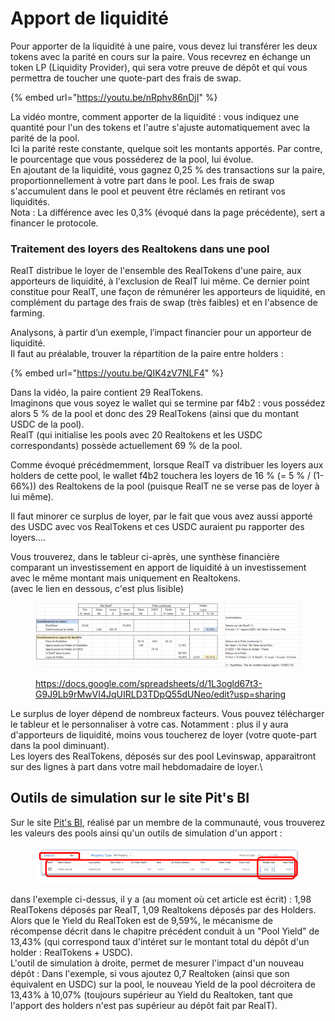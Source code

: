 # Apport de liquidité

Pour apporter de la liquidité à une paire, vous devez lui transférer les deux tokens avec la parité en cours sur la paire. Vous recevrez en échange un token LP (Liquidity Provider), qui sera votre preuve de dépôt et qui vous permettra de toucher une quote-part des frais de swap.

{% embed url="https://youtu.be/nRphv86nDjI" %}

La vidéo montre, comment apporter de la liquidité : vous indiquez une quantité pour l'un des tokens et l'autre s'ajuste automatiquement avec la parité de la pool.\
Ici la parité reste constante, quelque soit les montants apportés. Par contre, le pourcentage que vous posséderez de la pool, lui évolue.\
En ajoutant de la liquidité, vous gagnez 0,25 % des transactions sur la paire, proportionnellement à votre part dans le pool. Les frais de swap s'accumulent  dans le pool et peuvent être réclamés en retirant vos liquidités.\
Nota : La différence avec les 0,3% (évoqué dans la page précédente), sert a financer le protocole.

### Traitement des loyers des Realtokens dans une pool

RealT distribue le loyer de l'ensemble des RealTokens d'une paire, aux apporteurs de liquidité, à l'exclusion de RealT lui même. Ce dernier point constitue pour RealT, une façon de rémunérer les apporteurs de liquidité, en complément du partage des frais de swap (très faibles) et en l'absence de farming.

Analysons, à partir d’un exemple, l’impact financier pour un apporteur de liquidité.\
Il faut au préalable, trouver la répartition de la paire entre holders :&#x20;

{% embed url="https://youtu.be/QIK4zV7NLF4" %}

Dans la vidéo, la paire contient 29 RealTokens.\
Imaginons que vous soyez le wallet qui se termine par f4b2 : vous possédez alors 5 % de la pool et donc des 29 RealTokens (ainsi que du montant USDC de la pool).\
RealT (qui initialise les pools avec 20 Realtokens et les USDC correspondants) possède actuellement 69 % de la pool.

Comme évoqué précédmemment, lorsque RealT va distribuer les loyers aux holders de cette pool, le wallet f4b2 touchera les loyers de 16 % (= 5 % / (1- 66%)) des Realtokens de la pool (puisque RealT ne se verse pas de loyer à lui même).

Il faut minorer ce surplus de loyer, par le fait que vous avez aussi apporté des USDC avec vos RealTokens et ces USDC auraient pu rapporter des loyers....

Vous trouverez, dans le tableur ci-après, une synthèse financière comparant un investissement en apport de liquidité à un investissement avec le même montant mais uniquement en Realtokens.\
(avec le lien en dessous, c'est plus lisible)

<figure><img src="../../../.gitbook/assets/image (251).png" alt=""><figcaption><p><a href="https://docs.google.com/spreadsheets/d/1L3ogld67t3-G9J9Lb9rMwVI4JqUIRLD3TDpQ55dUNeo/edit?usp=sharing">https://docs.google.com/spreadsheets/d/1L3ogld67t3-G9J9Lb9rMwVI4JqUIRLD3TDpQ55dUNeo/edit?usp=sharing</a></p></figcaption></figure>

Le surplus de loyer dépend de nombreux facteurs. Vous pouvez télécharger le tableur et le personnaliser à votre cas. Notamment : plus il y aura d'apporteurs de liquidité, moins vous toucherez de loyer (votre quote-part dans la pool diminuant).\
Les loyers des RealTokens, déposés sur des pool Levinswap, apparaitront sur des lignes à part dans votre mail hebdomadaire de loyer.\


## Outils de simulation sur le site Pit's BI

Sur le site [Pit's BI](https://realt.pitsbi.io/stats), réalisé par un membre de la communauté, vous trouverez les valeurs des pools ainsi qu'un outils de simulation d'un apport :

<figure><img src="../../../.gitbook/assets/image (1).png" alt=""><figcaption></figcaption></figure>

dans l'exemple ci-dessus, il y a (au moment où cet article est écrit) : 1,98 RealTokens déposés par RealT, 1,09 Realtokens déposés par des Holders. \
Alors que le Yield du RealToken est de 9,59%, le mécanisme de récompense décrit dans le chapitre précédent conduit à un "Pool Yield" de 13,43% (qui correspond taux d'intéret sur le montant total du dépôt d'un holder : RealTokens + USDC).\
L'outil de simulation à droite, permet de mesurer l'impact d'un nouveau dépôt : Dans l'exemple, si vous ajoutez 0,7 Realtoken (ainsi que son équivalent en USDC) sur la pool, le nouveau Yield de la pool décroitera de 13,43% à 10,07% (toujours supérieur au Yield du Realtoken, tant que l'apport des holders n'est pas supérieur au dépôt fait par RealT).

